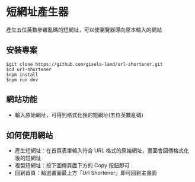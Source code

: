 # 短網址產生器
產生五位英數參雜亂碼的短網址，可以使瀏覽器導向原本輸入的網站

## 安裝專案
```
$git clone https://github.com/gisela-land/url-shortener.git
$cd url-shortener
$npm install
$npm run dev 
```

## 網站功能
- 輸入原始網址，可得到格式化後的短網址(五位英數亂碼)

## 如何使用網站
- 產生短網址：在首頁表單輸入符合 URL 格式的原始網址，畫面會回傳格式化後的短網址
- 複製短網址：按下回傳頁面下方的 Copy 按鈕即可
- 回到首頁：點選畫面最上方「Url Shortener」即可回到主畫面
